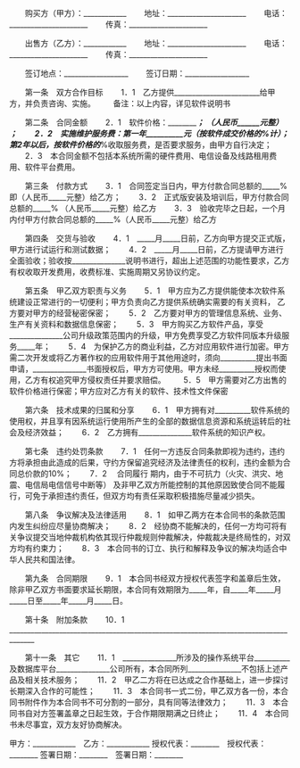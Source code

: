 
 


　　购买方（甲方）：____________
　　地址：______________________
　　电话：______________________
　　传真：______________________


　　出售方（乙方）：____________ 
　　地址：______________________
　　电话：______________________
　　传真：______________________


　　签订地点：__________________
　　签订日期：__________________


　　第一条　双方合作目标
　　1．1　乙方提供________________________给甲方，并负责咨询、实施。
　　备注：以上内容，详见软件说明书


　　第二条　合同金额
　　2．1　软件价格：__________________； （人民币______元整） ； 
　　2．2　实施维护服务费：第一年__________元（按软件成交价格的_____%计）；第2年以后，按软件价格的_____%收取服务费，是否要求服务，由甲方自行决定；
　　2．3　本合同金额不包括本系统所需的硬件费用、电信设备及线路租用费用、软件平台费用。


　　第三条　付款方式
　　3．1　合同签定当日内，甲方付款合同总额的_____%即（人民币_____元整）给乙方；
　　3．2　正式版安装及培训后，甲方付款合同总额的_____% （人民币_____元整）给乙方
　　3．3　验收完毕之日起，一个月内付甲方付款合同总额的_____%（人民币_____元整）给乙方


　　第四条　交货与验收 
　　4．1　_____月_____日前，乙方向甲方提交正式版，甲方进行试运行和测试数据；
　　4．2　_____月_____日前，乙方提请甲方进行全面验收；验收按_______________说明书进行，超出上述范围的功能性要求，乙方有权收取开发费用，收费标准、实施周期又另协议约定。


　　第五条　甲乙双方职责与义务
　　5．1　甲方应为乙方提供能使本次软件系统建设正常进行的一切便利；甲方负责向乙方提供系统确实需要的有关资料， 乙方要对甲方的经营秘密保密；
　　5．2　乙方要对甲方的管理信息系统、业务、生产有关资料和数据信息保密； 
　　5．3　甲方购买乙方软件产品，享受_______________公司升级政策范围内的升级，甲方免费享受乙方软件同版本升级服务_____年；
　　5．4　为保护乙方的商业利益，乙方对应用软件进行加密。甲方需二次开发或将乙方著作权的应用软件用于其他用途时，须向__________提出书面申请，_______________书面授权后，甲方方可使用。甲方未经__________授权而使用，乙方有权追究甲方侵权责任并要求赔偿。
　　5．5　甲方需要对乙方出售的软件价格进行保密；甲方应对乙方有关的软件、技术性文件保密


　　第六条　技术成果的归属和分享
　　6．1　甲方拥有对__________软件系统的使用权，并且享有因系统运行使用所产生的全部的数据信息资源和系统运转后的社会及经济效益；
　　6．2　乙方拥有_______________软件系统的知识产权。


　　第七条　违约处罚条款
　　7．1　任何一方违反合同条款即视为违约，违约方将承担由此造成的后果，守约方保留追究经济及法律责任的权利，违约金额为合同总价款的10%；
　　7．2　
合同履行
期内，由于不可抗力（火灾、洪灾、地震、电信局电信信号中断等） 及非甲乙双方所能控制的其他原因致使合同不能履行，可免于承担违约责任，但双方均有责任采取积极措施尽量减少损失。


　　第八条　争议解决及法律适用
　　8．1　如甲乙两方在本合同书的条款范围内发生纠纷应尽量协商解决；
　　8．2　经协商不能解决的，任何一方均可将有关争议提交当地仲裁机构依其现行仲裁规则仲裁解决，仲裁裁决是终局性的，对双方均有约束力；
　　8．3　本合同书的订立、执行和解释及争议的解决均适合中华人民共和国法律。


　　第九条　合同期限
　　9．1　本合同书经双方授权代表签字和盖章后生效，除非甲乙双方书面要求延长期限，本合同有效期限为_____年，自_____年_____月_____日至_____年_____月_____日。


　　第十条　附加条款
　　10．1 _____________________________________________________________________________________


　　第十一条　其它
　　11．1　_______________所涉及的操作系统平台__________及数据库平台_______________公司所有，本合同所列_______________不包括上述产品及相关技术服务；
　　11．2　甲乙二方将在已达成之合作基础上，进一步探讨长期深入合作的可能性；
　　11．3　本合同书一式二份，甲乙双方各一份，本合同书附件作为本合同书不可分割的一部分，具有同等法律效力；
　　11．3　本合同书自对方签署盖章之日起生效，于合作期限期满之日终止；
　　11．4　本合同书未尽事宜，双方友好协商解决。



甲方：____________　乙方：____________
授权代表：________　授权代表：________
签署日期：________　签署日期：________
 


 

 
 
 
 
 
  


  
 

  


  


  
 
 
 
 

